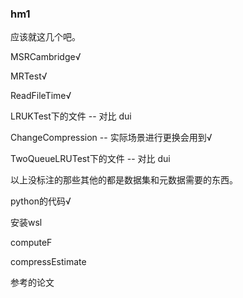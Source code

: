 ### hm1



应该就这几个吧。

MSRCambridge√

MRTest√

ReadFileTime√

LRUKTest下的文件  -- 对比   dui

ChangeCompression  -- 实际场景进行更换会用到√

TwoQueueLRUTest下的文件 -- 对比 dui

以上没标注的那些其他的都是数据集和元数据需要的东西。

python的代码√

安装wsl



computeF

compressEstimate

参考的论文